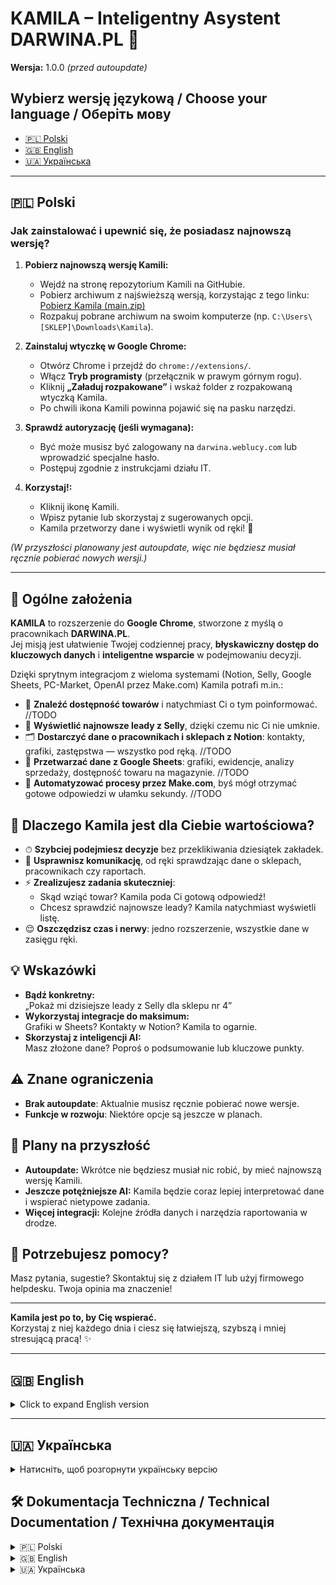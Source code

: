 # KAMILA – Inteligentny Asystent DARWINA.PL 🚀

**Wersja:** 1.0.0 *(przed autoupdate)*

## Wybierz wersję językową / Choose your language / Оберіть мову
- [🇵🇱 Polski](#-polski)
- [🇬🇧 English](#-english)
- [🇺🇦 Українська](#-українська)

---

## 🇵🇱 Polski

### Jak zainstalować i upewnić się, że posiadasz najnowszą wersję?

1. **Pobierz najnowszą wersję Kamili:**
   - Wejdź na stronę repozytorium Kamili na GitHubie.
   - Pobierz archiwum z najświeższą wersją, korzystając z tego linku:  
     [Pobierz Kamila (main.zip)](https://github.com/twilk/Kamila/archive/refs/heads/main.zip)
   - Rozpakuj pobrane archiwum na swoim komputerze (np. `C:\Users\[SKLEP]\Downloads\Kamila`).

2. **Zainstaluj wtyczkę w Google Chrome:**
   - Otwórz Chrome i przejdź do `chrome://extensions/`.
   - Włącz **Tryb programisty** (przełącznik w prawym górnym rogu).
   - Kliknij **„Załaduj rozpakowane”** i wskaż folder z rozpakowaną wtyczką Kamila.
   - Po chwili ikona Kamili powinna pojawić się na pasku narzędzi.

3. **Sprawdź autoryzację (jeśli wymagana):**
   - Być może musisz być zalogowany na `darwina.weblucy.com` lub wprowadzić specjalne hasło.
   - Postępuj zgodnie z instrukcjami działu IT.
   
4. **Korzystaj!:**
   - Kliknij ikonę Kamili.
   - Wpisz pytanie lub skorzystaj z sugerowanych opcji.
   - Kamila przetworzy dane i wyświetli wynik od ręki! 🎉

*(W przyszłości planowany jest autoupdate, więc nie będziesz musiał ręcznie pobierać nowych wersji.)*

---

## 🎯 Ogólne założenia

**KAMILA** to rozszerzenie do **Google Chrome**, stworzone z myślą o pracownikach **DARWINA.PL**.  
Jej misją jest ułatwienie Twojej codziennej pracy, **błyskawiczny dostęp do kluczowych danych** i **inteligentne wsparcie** w podejmowaniu decyzji.

Dzięki sprytnym integracjom z wieloma systemami (Notion, Selly, Google Sheets, PC-Market, OpenAI przez Make.com) Kamila potrafi m.in.:

- 🔎 **Znaleźć dostępność towarów** i natychmiast Ci o tym poinformować.  //TODO
- 💼 **Wyświetlić najnowsze leady z Selly**, dzięki czemu nic Ci nie umknie.  
- 🗂 **Dostarczyć dane o pracownikach i sklepach z Notion**: kontakty, grafiki, zastępstwa — wszystko pod ręką.  //TODO
- 📝 **Przetwarzać dane z Google Sheets**: grafiki, ewidencje, analizy sprzedaży, dostępność towaru na magazynie.  //TODO
- 🧩 **Automatyzować procesy przez Make.com**, byś mógł otrzymać gotowe odpowiedzi w ułamku sekundy.  //TODO

## 💎 Dlaczego Kamila jest dla Ciebie wartościowa?

- ⏱ **Szybciej podejmiesz decyzje** bez przeklikiwania dziesiątek zakładek.  
- 💬 **Usprawnisz komunikację**, od ręki sprawdzając dane o sklepach, pracownikach czy raportach.  
- ⚡ **Zrealizujesz zadania skuteczniej**:  
  - Skąd wziąć towar? Kamila poda Ci gotową odpowiedź!  
  - Chcesz sprawdzić najnowsze leady? Kamila natychmiast wyświetli listę.  
- 😌 **Oszczędzisz czas i nerwy**: jedno rozszerzenie, wszystkie dane w zasięgu ręki.

## 💡 Wskazówki

- **Bądź konkretny:**  
  „Pokaż mi dzisiejsze leady z Selly dla sklepu nr 4”  
- **Wykorzystaj integracje do maksimum:**  
  Grafiki w Sheets? Kontakty w Notion? Kamila to ogarnie.  
- **Skorzystaj z inteligencji AI:**  
  Masz złożone dane? Poproś o podsumowanie lub kluczowe punkty.

## ⚠️ Znane ograniczenia

- **Brak autoupdate**: Aktualnie musisz ręcznie pobierać nowe wersje.
- **Funkcje w rozwoju**: Niektóre opcje są jeszcze w planach.

## 🔮 Plany na przyszłość

- **Autoupdate:** Wkrótce nie będziesz musiał nic robić, by mieć najnowszą wersję Kamili.  
- **Jeszcze potężniejsze AI:** Kamila będzie coraz lepiej interpretować dane i wspierać nietypowe zadania.  
- **Więcej integracji:** Kolejne źródła danych i narzędzia raportowania w drodze.

## 🤝 Potrzebujesz pomocy?

Masz pytania, sugestie? Skontaktuj się z działem IT lub użyj firmowego helpdesku. Twoja opinia ma znaczenie!

---

**Kamila jest po to, by Cię wspierać.**  
Korzystaj z niej każdego dnia i ciesz się łatwiejszą, szybszą i mniej stresującą pracą! ✨

---

## 🇬🇧 English

<details>
<summary>Click to expand English version</summary>

### How to install and ensure you have the latest version?

1. **Download the latest Kamila version:**
   - Go to the Kamila GitHub repository.
   - Download the newest archive from:  
     [Download Kamila (main.zip)](https://github.com/twilk/Kamila/archive/refs/heads/main.zip)
   - Unzip it on your computer (e.g., `C:\Users\[SKLEP]\Downloads\Kamila`).

2. **Install the extension in Google Chrome:**
   - Open Chrome and go to `chrome://extensions/`.
   - Enable **Developer mode** (top right corner).
   - Click **"Load unpacked"** and select the unzipped Kamila folder.
   - The Kamila icon should appear in your toolbar.

3. **Check authentication (if required):**
   - You may need to be logged into `darwina.weblucy.com` or provide a special password.
   - Follow the IT department's instructions.

4. **Use it!:**
   - Click the Kamila icon.
   - Type a question or select suggested options.
   - Kamila will process the data and show you the result instantly! 🎉

*(Autoupdate is planned for the future, so you won't have to download updates manually.)*

---

### General concept

**Kamila** is a Chrome extension created for Darwin.pl employees to streamline daily tasks, provide quick access to vital data, and offer intelligent decision-making support.

Thanks to integrations with various systems (Notion, Selly, Google Sheets, PC-Market, OpenAI via Make.com), Kamila can:

- 🔎 **Find product availability** and inform you immediately.  //TODO
- 💼 **Display the latest leads from Selly**, so you never miss anything.
- 🗂 **Deliver data about employees and stores from Notion**: contacts, schedules, substitutions—all at hand.  //TODO
- 📝 **Process data from Google Sheets**: schedules, work time records, sales analyses, product availability.  //TODO
- 🧩 **Automate processes via Make.com**, providing ready answers in a fraction of a second.  //TODO

*(… rest of the English version is a direct translation mirroring the Polish content …)*

</details>

---

## 🇺🇦 Українська

<details>
<summary>Натисніть, щоб розгорнути українську версію</summary>

### Як встановити та переконатися, що у вас найновіша версія?

1. **Завантажте найновішу версію Kamila:**
   - Перейдіть до репозиторію Kamila на GitHub.
   - Завантажте найсвіжіший архів за посиланням:  
     [Завантажити Kamila (main.zip)](https://github.com/twilk/Kamila/archive/refs/heads/main.zip)
   - Розпакуйте архів на своєму комп’ютері (наприклад, `C:\Users\[SKLEP]\Downloads\Kamila`).

2. **Встановіть розширення у Google Chrome:**
   - Відкрийте Chrome та перейдіть до `chrome://extensions/`.
   - Увімкніть **Режим розробника** (у правому верхньому куті).
   - Натисніть **"Load unpacked"** (Завантажити розпаковане) та вкажіть теку з розпакованим Kamila.
   - Значок Kamila має з’явитись на панелі інструментів.

3. **Перевірте авторизацію (якщо потрібно):**
   - Можливо, вам потрібно бути залогіненим на `darwina.weblucy.com` або ввести спеціальний пароль.
   - Дотримуйтесь інструкцій ІТ-відділу.

4. **Користуйтеся!:**
   - Клацніть на значок Kamila.
   - Введіть питання або оберіть запропоновані опції.
   - Kamila обробить дані та миттєво покаже результат! 🎉

*(У майбутньому планується автопоновлення, щоб вам не доводилося завантажувати нові версії вручну.)*

---

### Загальна концепція

**Kamila** — це розширення для Chrome, створене для працівників Darwin.pl, щоб спростити щоденні завдання, надати швидкий доступ до ключових даних та запропонувати інтелектуальну підтримку в прийнятті рішень.

Завдяки інтеграціям з різними системами (Notion, Selly, Google Sheets, PC-Market, OpenAI через Make.com) Kamila може:

- 🔎 **Знаходити наявність товару** та одразу інформувати вас.  //TODO
- 💼 **Відображати найновіші ліди з Selly**, щоб ви нічого не пропустили.  
- 🗂 **Надавати дані про працівників і магазини з Notion**: контакти, графіки, заміни — все під рукою.  //TODO
- 📝 **Обробляти дані з Google Sheets**: графіки, олік робочого часу, аналізи продажів, наявність товару.  //TODO
- 🧩 **Автоматизувати процеси через Make.com**, щоб надавати готові відповіді за лічені секунди.  //TODO

*(… далі українська версія буде дзеркальним відображенням польського змісту …)*

</details>

## 🛠 Dokumentacja Techniczna / Technical Documentation / Технічна документація

<details>
<summary>🇵🇱 Polski</summary>

### 📊 Monitorowanie Zamówień w Darwinie

#### Obsługiwane Statusy
- `1` - Złożone zamówienia
- `2` - Potwierdzone przez klienta
- `3` - Przyjęte do realizacji
- `5` - Gotowe do odbioru
  - Standardowe (<14 dni)
  - Zaległe (>14 dni)

#### Automatyczne Odświeżanie
- Interwał sprawdzania: co 5 minut
- Dane są buforowane (cache)
- Możliwość ręcznego odświeżenia

#### Filtrowanie Zamówień
- Według punktu odbioru
- Według statusu
- Według daty (zamówienia starsze niż 14 dni są oznaczane jako zaległe)

</details>

<details>
<summary>🇬🇧 English</summary>

### 📊 Darwin Order Monitoring

#### Supported Statuses
- `1` - Submitted orders
- `2` - Customer confirmed
- `3` - Accepted for processing
- `5` - Ready for pickup
  - Standard (<14 days)
  - Overdue (>14 days)

#### Auto-Refresh
- Check interval: every 5 minutes
- Data is cached
- Manual refresh available

#### Order Filtering
- By pickup point
- By status
- By date (orders older than 14 days are marked as overdue)

</details>

<details>
<summary>🇺🇦 Українська</summary>

### 📊 Моніторинг Замовлень Darwin

#### Підтримувані Статуси
- `1` - Створені замовлення
- `2` - Підтверджені клієнтом
- `3` - Прийняті в обробку
- `5` - Готові до видачі
  - Стандартні (<14 днів)
  - Прострочені (>14 днів)

#### Автоматичне Оновлення
- Інтервал перевірки: кожні 5 хвилин
- Дані кешуються
- Можливість ручного оновлення

#### Фільтрація Замовлень
- За пунктом видачі
- За статусом
- За датою (замовлення старші 14 днів позначаються як прострочені)

</details>

